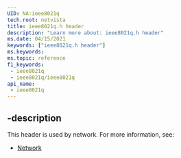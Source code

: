 ```yaml
---
UID: NA:ieee8021q
tech.root: netvista
title: ieee8021q.h header
description: "Learn more about: ieee8021q.h header"
ms.date: 04/15/2021
keywords: ["ieee8021q.h header"]
ms.keywords: 
ms.topic: reference
f1_keywords:
 - ieee8021q
 - ieee8021q/ieee8021q
api_name:
 - ieee8021q
---
```



## -description

This header is used by network. For more information, see:

- [Network](../_netvista/index.md)

